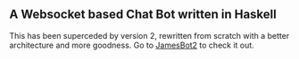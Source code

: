 ## A Websocket based Chat Bot written in Haskell

This has been superceded by version 2, rewritten from scratch with a better architecture and more goodness. Go to [JamesBot2](https://github.com/jsdw/hs-websocket-bot2) to check it out.